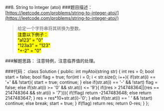 ##8. String to Integer (atoi)
###题目描述：[https://leetcode.com/problems/string-to-integer-atoi/](https://leetcode.com/problems/string-to-integer-atoi/)
> 给定一个字符串将其转换为整数。    
> <mark>注意以下例子：    
> “a123” = "0"    
> “123a3” = "123"    
> "+-2" = "0"    

###解题思路：
注意特例，注意临界值的处理。

###代码：
	class Solution {
	public:
	    int myAtoi(string str) {
	        int res = 0;
	        bool start = false;
	        bool flag = true;
	        for(int i = 0; i < str.size(); i++){
	            if(str.at(i) == '+' && !start){
	                start = true;
	                continue;
	            }
	            else if(str.at(i) == '-' && !start)
	                flag = false;
	            else if(str.at(i) >= '0' && str.at(i) <= '9'){
	                if((res > 214748364||(res == 214748364 && str.at(i) > '7'))){
	                    if(!flag)
	                        return -2147483648;
	                    else
	                        return 2147483647;
	                }
	                res = res*10+str.at(i)-'0';
	            }
	            else if(str.at(i) == ' ' && !start)
	                continue;
	            else
	                break;
	            start = true;
	        }
	        if(flag)
	            return res;
	        return 0-res;
	    }
	};
